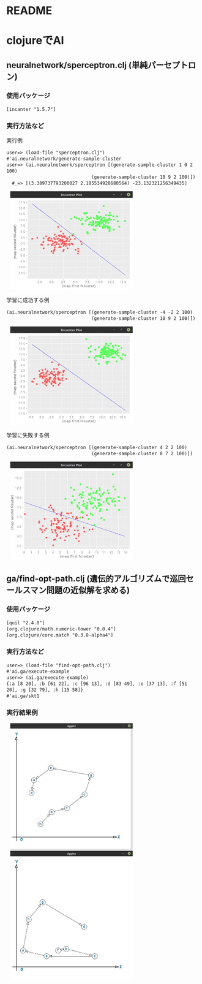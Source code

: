 # README #

# clojureでAI

## neuralnetwork/sperceptron.clj (単純パーセプトロン)

### 使用パッケージ
```
[incanter "1.5.7"]
```


### 実行方法など

実行例
```
user=> (load-file "sperceptron.clj")
#'ai.neuralnetwork/generate-sample-cluster
user=> (ai.neuralnetwork/sperceptron [(generate-sample-cluster 1 0 2 100)
                               (generate-sample-cluster 10 9 2 100)])
  #_=> [(3.389737793200027 2.185534928680564) -23.132321256349435]

```
<img src="img/sperceptron_result.png" width="320" hspace="10">


学習に成功する例
```
(ai.neuralnetwork/sperceptron [(generate-sample-cluster -4 -2 2 100)
                               (generate-sample-cluster 10 9 2 100)])
```
<img src="img/sperceptron_success.png" width="320" hspace="10">

学習に失敗する例
```
(ai.neuralnetwork/sperceptron [(generate-sample-cluster 4 2 2 100)
                               (generate-sample-cluster 8 7 2 100)])
```
<img src="img/sperceptron_fail.png" width="320" hspace="10">


## ga/find-opt-path.clj (遺伝的アルゴリズムで巡回セールスマン問題の近似解を求める)

### 使用パッケージ
```
[quil "2.4.0"]
[org.clojure/math.numeric-tower "0.0.4"]
[org.clojure/core.match "0.3.0-alpha4"]

```

### 実行方法など
```
user=> (load-file "find-opt-path.clj")
#'ai.ga/execute-example
user=> (ai.ga/execute-example)
{:a [8 20], :b [61 22], :c [96 13], :d [83 49], :e [37 13], :f [51 20], :g [32 79], :h [15 58]}
#'ai.ga/skt1
```

### 実行結果例
<img src="img/tsp_result1.png" width="320" hspace="10"><img src="img/tsp_result2.png" width="320" hspace="10">
